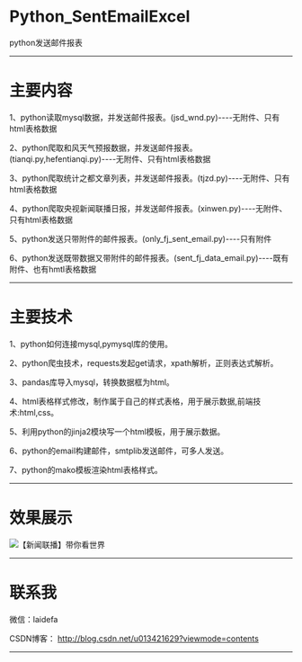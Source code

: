 # Python_SentEmailExcel
python发送邮件报表

------------------------------------------------------------------------------------------------------------------------------------------
# 主要内容
1、python读取mysql数据，并发送邮件报表。(jsd_wnd.py)----无附件、只有html表格数据

2、python爬取和风天气预报数据，并发送邮件报表。(tianqi.py,hefentianqi.py)----无附件、只有html表格数据

3、python爬取统计之都文章列表，并发送邮件报表。(tjzd.py)----无附件、只有html表格数据

4、python爬取央视新闻联播日报，并发送邮件报表。(xinwen.py)----无附件、只有html表格数据

5、python发送只带附件的邮件报表。(only_fj_sent_email.py)----只有附件

6、python发送既带数据又带附件的邮件报表。(sent_fj_data_email.py)----既有附件、也有hmtl表格数据

-----------------------------------------------------------------------------------------------------------------------------------------
# 主要技术
1、python如何连接mysql,pymysql库的使用。

2、python爬虫技术，requests发起get请求，xpath解析，正则表达式解析。

3、pandas库导入mysql，转换数据框为html。

4、html表格样式修改，制作属于自己的样式表格，用于展示数据,前端技术:html,css。

5、利用python的jinja2模块写一个html模板，用于展示数据。

6、python的email构建邮件，smtplib发送邮件，可多人发送。

7、python的mako模板渲染html表格样式。

----------------------------------------------------------------------------------------------------------------------------------------

# 效果展示

![【新闻联播】带你看世界](https://github.com/laidefa/Python_SentEmailExcel/tree/master/python_SentEmail/resource/xinwen.png)





---------------------------------------------------------------------------------------------------------------------------------------
# 联系我

微信：laidefa

CSDN博客： http://blog.csdn.net/u013421629?viewmode=contents

----------------------------------------------------------------------------------------------------------------------------------------




